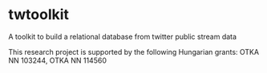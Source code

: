 # twtoolkit
A toolkit to build a relational database from twitter public stream data

This research project is supported by the following Hungarian grants: OTKA NN 103244, OTKA NN 114560
